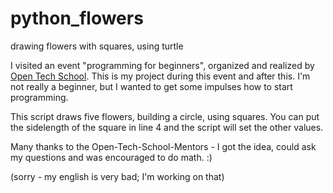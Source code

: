 # python_flowers
drawing flowers with squares, using turtle

I visited an event "programming for beginners", organized and realized by [Open Tech School](http://www.opentechschool.org/). This is my project during this event and after this.
I'm not really a beginner, but I wanted to get some impulses how to start programming. 

This script draws five flowers, building a circle, using squares. You can put the sidelength of the square in line 4 and  the script will set the other values.

Many thanks to the Open-Tech-School-Mentors - I got the idea, could ask my questions and was encouraged to do math. :)

(sorry - my english is very bad; I'm working on that)
